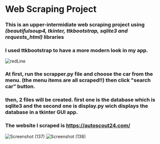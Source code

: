# Web Scraping Project

### This is an upper-intermidiate web scraping project using *(beautifulsoup4, tkinter, ttkbootstrap, sqlite3 and requests_html)* libraries
### I used ttkbootstrap to have a more modern look in my app.
![redLine](https://github.com/artinmohajeri/Cars-For-Sale-WebScraping-BeautifulSoup-tkinter-sqlite3/assets/95845593/55020743-6a45-4eb6-840a-bf132900b429)

### At first, run the scrapper.py file and choose the car from the menu. (the menu items are all scraped!!) then click "search car" button.  
### then, 2 files will be created. first one is the database which is sqlite3 and the second one is display.py wich displays the database in a tkinter GUI app.
### The website I scraped is https://autoscout24.com/

![Screenshot (137)](https://github.com/artinmohajeri/Cars-For-Sale-WebScraping-BeautifulSoup-tkinter-sqlite3/assets/95845593/6b5471da-fc8f-473b-97b6-a9a99ae30656)
![Screenshot (138)](https://github.com/artinmohajeri/Cars-For-Sale-WebScraping-BeautifulSoup-tkinter-sqlite3/assets/95845593/37fed600-ec35-4f0f-9252-ee4249196209)

